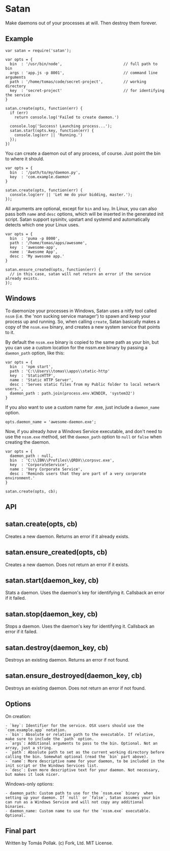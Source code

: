 Satan
=====

Make daemons out of your processes at will. Then destroy them forever.

Example
-------

    var satan = require('satan');

    var opts = {
      bin  : '/usr/bin/node',                           // full path to bin
      args : 'app.js -p 8001',                          // command line arguments
      path : '/home/tomas/code/secret-project',         // working directory
      key  : 'secret-project'                           // for identifying the service
    }

    satan.create(opts, function(err) {
      if (err)
        return console.log('Failed to create daemon.')

      console.log('Success! Launching process...');
      satan.start(opts.key, function(err) {
        console.log(err || 'Running.')
      });
    })

You can create a daemon out of any process, of course. Just point the bin to where it should.

    var opts = {
      bin  : '/path/to/my/daemon.py',
      key  : 'com.example.daemon'
    }

    satan.create(opts, function(err) {
      console.log(err || 'Let me do your bidding, master.');
    });

All arguments are optional, except for `bin` and `key`. In Linux, you can also pass both `name` and `desc` options, which will be inserted in the generated init script. Satan support sysinitv, upstart and systemd and automatically detects which one your Linux uses.

    var opts = {
      bin  : 'puma -p 8000',
      path : '/home/tomas/apps/awesome',
      key  : 'awesome-app',
      name : 'Awesome App',
      desc : 'My awesome app.'
    }

    satan.ensure_created(opts, function(err) {
      // in this case, satan will not return an error if the service already exists.
    });

Windows
-------

To daemonize your processes in Windows, Satan uses a nitfy tool called `nssm` (i.e. the 'non sucking service manager') to spawn and keep your process up and running. So, when calling `create`, Satan basically makes a copy of the `nssm.exe` binary, and creates a new system service that points to it.

By default the `nssm.exe` binary is copied to the same path as your bin, but you can use a custom location for the nssm.exe binary by passing a `daemon_path` option, like this:

    var opts = {
      bin  : 'npm start',
      path : 'C:\\Users\\tomas\\apps\\static-http'
      key  : 'StaticHTTP',
      name : 'Static HTTP Server',
      desc : 'Serves static files from my Public folder to local network users.',
      daemon_path : path.join(process.env.WINDIR, 'system32')
    }

If you also want to use a custom name for .exe, just include a `daemon_name` option.

    opts.daemon_name = 'awesome-daemon.exe';

Now, if you already _have_ a Windows Service executable, and don't need to use the `nssm.exe` method, set the `daemon_path` option to `null` or `false` when creating the daemon.

    var opts = {
      daemon_path : null,
      bin  : 'C:\\IBN\\Profiles\\QRDX\\corpsvc.exe',
      key  : 'CorporateService',
      name : 'Very Corporate Service',
      desc : 'Reminds users that they are part of a very corporate environment.'
    }

    satan.create(opts, cb);

API
---

## satan.create(opts, cb)

Creates a new daemon. Returns an error if it already exists.

## satan.ensure_created(opts, cb)

Creates a new daemon. Does not return an error if it exists.

## satan.start(daemon_key, cb)

Stats a daemon. Uses the daemon's key for identifying it. Callsback an error if it failed.

## satan.stop(daemon_key, cb)

Stops a daemon. Uses the daemon's key for identifying it. Callsback an error if it failed.

## satan.destroy(daemon_key, cb)

Destroys an existing daemon. Returns an error if not found.

## satan.ensure_destroyed(daemon_key, cb)

Destroys an existing daemon. Does not return an error if not found.

Options
-------

On creation:

    - `key`: Identifier for the service. OSX users should use the `com.example.app` notation.
    - `bin`: Absolute or relative path to the executable. If relative, make sure to include the `path` option.
    - `args`: Additional arguments to pass to the bin. Optional. Not an array, just a string.
    - `path`: Absolute path to set as the current working directory before calling the bin. Somewhat optional (read the `bin` part above).
    - `name`: More descriptive name for your daemon, to be included in the init script or the Windows Services list.
    - `desc`: Even more descriptive text for your daemon. Not necessary, but makes it look nicer.

Windows-only options:

    - daemon_path: Custom path to use for the `nssm.exe` binary  when setting up your daemon. If `null` or `false`, Satan assumes your bin can run as a Windows Service and will not copy any additional binaries.
    - daemon_name: Custom name to use for the `nssm.exe` executable. Optional.

Final part
----------

Written by Tomás Pollak.
(c) Fork, Ltd. MIT License.
